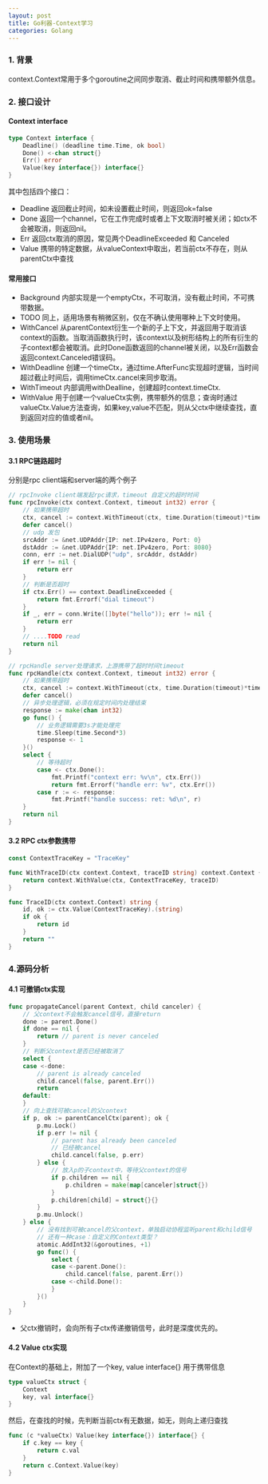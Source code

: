 ```yaml
---
layout: post
title: Go利器-Context学习
categories: Golang
---
```

### 1. 背景

context.Context常用于多个goroutine之间同步取消、截止时间和携带额外信息。

### 2. 接口设计

#### Context interface

```go
type Context interface {
    Deadline() (deadline time.Time, ok bool)
    Done() <-chan struct{}
    Err() error
    Value(key interface{}) interface{}
}
```

其中包括四个接口：

- Deadline 返回截止时间，如未设置截止时间，则返回ok=false
- Done 返回一个channel，它在工作完成时或者上下文取消时被关闭；如ctx不会被取消，则返回nil。
- Err 返回ctx取消的原因，常见两个DeadlineExceeded 和 Canceled
- Value 携带的特定数据，从valueContext中取出，若当前ctx不存在，则从parentCtx中查找

#### 常用接口

- Background  内部实现是一个emptyCtx，不可取消，没有截止时间，不可携带数据。
- TODO 同上，适用场景有稍微区别，仅在不确认使用哪种上下文时使用。
- WithCancel  从parentContext衍生一个新的子上下文，并返回用于取消该context的函数。当取消函数执行时，该context以及树形结构上的所有衍生的子context都会被取消。此时Done函数返回的channel被关闭，以及Err函数会返回context.Canceled错误码。
- WithDeadline 创建一个timeCtx，通过time.AfterFunc实现超时逻辑，当时间超过截止时间后，调用timeCtx.cancel来同步取消。
- WithTimeout 内部调用withDealline，创建超时context.timeCtx.
- WithValue 用于创建一个valueCtx实例，携带额外的信息；查询时通过valueCtx.Value方法查询，如果key,value不匹配，则从父ctx中继续查找，直到返回对应的值或者nil。

### 3. 使用场景

#### 3.1 RPC链路超时

分别是rpc client端和server端的两个例子

```go
// rpcInvoke client端发起rpc请求，timeout 自定义的超时时间
func rpcInvoke(ctx context.Context, timeout int32) error {
    // 如果携带超时
    ctx, cancel := context.WithTimeout(ctx, time.Duration(timeout)*time.Millisecond)
    defer cancel()
    // udp 发包
    srcAddr := &net.UDPAddr{IP: net.IPv4zero, Port: 0}
    dstAddr := &net.UDPAddr{IP: net.IPv4zero, Port: 8080}
    conn, err := net.DialUDP("udp", srcAddr, dstAddr)
    if err != nil {
        return err
    }
    // 判断是否超时
    if ctx.Err() == context.DeadlineExceeded {
        return fmt.Errorf("dial timeout")
    }
    if _, err = conn.Write([]byte("hello")); err != nil {
        return err
    }
    // ....TODO read
    return nil
}

// rpcHandle server处理请求，上游携带了超时时间timeout
func rpcHandle(ctx context.Context, timeout int32) error {
    // 如果携带超时
    ctx, cancel := context.WithTimeout(ctx, time.Duration(timeout)*time.Millisecond)
    defer cancel()
    // 异步处理逻辑，必须在规定时间内处理结束
    response := make(chan int32)
    go func() {
        // 业务逻辑需要3s才能处理完
        time.Sleep(time.Second*3)
        response <- 1
    }()
    select {
        // 等待超时
        case <- ctx.Done():
            fmt.Printf("context err: %v\n", ctx.Err())
            return fmt.Errorf("handle err: %v", ctx.Err())
        case r := <- response:
            fmt.Printf("handle success: ret: %d\n", r)
    }
    return nil
}
```

#### 3.2 RPC ctx参数携带

```go
const ContextTraceKey = "TraceKey"

func WithTraceID(ctx context.Context, traceID string) context.Context {
    return context.WithValue(ctx, ContextTraceKey, traceID)
}

func TraceID(ctx context.Context) string {
    id, ok := ctx.Value(ContextTraceKey).(string)
    if ok {
        return id
    }
    return ""
}
```

### 4.源码分析

#### 4.1 可撤销ctx实现

```go
func propagateCancel(parent Context, child canceler) {
    // 父context不会触发cancel信号，直接return
    done := parent.Done()
    if done == nil {
        return // parent is never canceled
    }
    // 判断父context是否已经被取消了
    select {
    case <-done:
        // parent is already canceled
        child.cancel(false, parent.Err())
        return
    default:
    }
    // 向上查找可被cancel的父context
    if p, ok := parentCancelCtx(parent); ok {
        p.mu.Lock()
        if p.err != nil {
            // parent has already been canceled
            // 已经被cancel
            child.cancel(false, p.err)
        } else {
            // 放入p的子context中，等待父context的信号
            if p.children == nil {
                p.children = make(map[canceler]struct{})
            }
            p.children[child] = struct{}{}
        }
        p.mu.Unlock()
    } else {
        // 没有找到可被cancel的父context，单独启动协程监听parent和child信号
        // 还有一种case：自定义的Context类型？
        atomic.AddInt32(&goroutines, +1)
        go func() {
            select {
            case <-parent.Done():
                child.cancel(false, parent.Err())
            case <-child.Done():
            }
        }()
    }
}
```

- 父ctx撤销时，会向所有子ctx传递撤销信号，此时是深度优先的。

#### 4.2 Value ctx实现

在Context的基础上，附加了一个key, value interface{} 用于携带信息

```go
type valueCtx struct {
    Context
    key, val interface{}
}
```

然后，在查找的时候，先判断当前ctx有无数据，如无，则向上递归查找

```go
func (c *valueCtx) Value(key interface{}) interface{} {
    if c.key == key {
        return c.val
    }
    return c.Context.Value(key)
}
```
